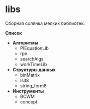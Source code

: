 # libs
Сборная солянка мелких библиотек.

**Список**
- **Алгоритмы**
  - PIEquationLib
  - rpn
  - searchAlgs
  - workTimeLib
- **Структуры данных**
  - binMatrix
  - lsit8
  - string_form8
- **Инструменты**
  - BCWM
  - concept